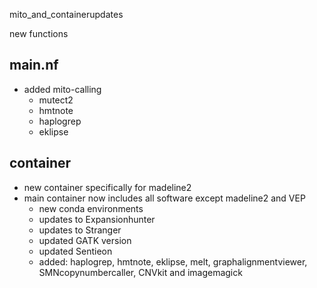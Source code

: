 mito_and_containerupdates

new functions
## main.nf ##
- added mito-calling
  - mutect2
  - hmtnote
  - haplogrep
  - eklipse
## container ##
- new container specifically for madeline2
- main container now includes all software except madeline2 and VEP
  - new conda environments
  - updates to Expansionhunter
  - updates to Stranger
  - updated GATK version
  - updated Sentieon
  - added: haplogrep, hmtnote, eklipse, melt, graphalignmentviewer, SMNcopynumbercaller, CNVkit and imagemagick
